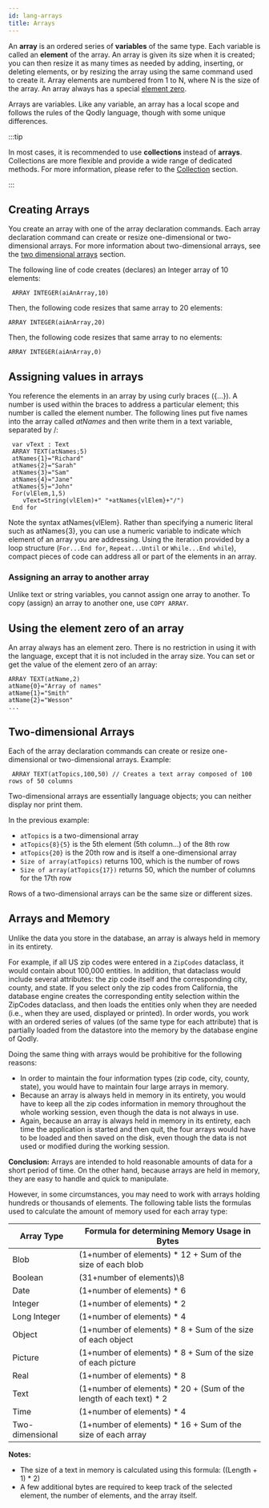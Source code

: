 ```yaml
---
id: lang-arrays
title: Arrays
---
```


An **array** is an ordered series of **variables** of the same type. Each variable is called an **element** of the array. An array is given its size when it is created; you can then resize it as many times as needed by adding, inserting, or deleting elements, or by resizing the array using the same command used to create it. Array elements are numbered from 1 to N, where N is the size of the array. An array always has a special [element zero](#using-the-element-zero-of-an-array). 

Arrays are variables. Like any variable, an array has a local scope and follows the rules of the Qodly language, though with some unique differences. 

:::tip

In most cases, it is recommended to use **collections** instead of **arrays**. Collections are more flexible and provide a wide range of dedicated methods. For more information, please refer to the [Collection](Concepts/dt_collection.md) section.

:::

## Creating Arrays 

You create an array with one of the array declaration commands. Each array declaration command can create or resize one-dimensional or two-dimensional arrays. For more information about two-dimensional arrays, see the [two dimensional arrays](#two-dimensional-arrays) section.

The following line of code creates (declares) an Integer array of 10 elements:

```4d
 ARRAY INTEGER(aiAnArray,10)
```

Then, the following code resizes that same array to 20 elements:
```4d
ARRAY INTEGER(aiAnArray,20)
```

Then, the following code resizes that same array to no elements:
```4d
ARRAY INTEGER(aiAnArray,0)
```

## Assigning values in arrays

You reference the elements in an array by using curly braces ({…}). A number is used within the braces to address a particular element; this number is called the element number. The following lines put five names into the array called *atNames* and then write them in a text variable, separated by /:

```4d
 var vText : Text
 ARRAY TEXT(atNames;5)
 atNames{1}="Richard"
 atNames{2}="Sarah"
 atNames{3}="Sam"
 atNames{4}="Jane"
 atNames{5}="John"
 For(vlElem,1,5)
    vText=String(vlElem)+" "+atNames{vlElem}+"/")
 End for
```
Note the syntax atNames{vlElem}. Rather than specifying a numeric literal such as atNames{3}, you can use a numeric variable to indicate which element of an array you are addressing. Using the iteration provided by a loop structure (`For...End for`, `Repeat...Until` or `While...End while`), compact pieces of code can address all or part of the elements in an array.


### Assigning an array to another array 

Unlike text or string variables, you cannot assign one array to another. To copy (assign) an array to another one, use `COPY ARRAY`.


## Using the element zero of an array 

An array always has an element zero. There is no restriction in using it with the language, except that it is not included in the array size. You can set or get the value of the element zero of an array:

```4d
ARRAY TEXT(atName,2)
atName{0}="Array of names"
atName{1}="Smith" 
atName{2}="Wesson" 
...
``` 


## Two-dimensional Arrays 

Each of the array declaration commands can create or resize one-dimensional or two-dimensional arrays. Example:

```4d
 ARRAY TEXT(atTopics,100,50) // Creates a text array composed of 100 rows of 50 columns
```

Two-dimensional arrays are essentially language objects; you can neither display nor print them.

In the previous example:

- `atTopics` is a two-dimensional array
- `atTopics{8}{5}` is the 5th element (5th column...) of the 8th row
- `atTopics{20}` is the 20th row and is itself a one-dimensional array
- `Size of array(atTopics)` returns 100, which is the number of rows
- `Size of array(atTopics{17})` returns 50, which the number of columns for the 17th row

Rows of a two-dimensional arrays can be the same size or different sizes.

## Arrays and Memory

Unlike the data you store in the database, an array is always held in memory in its entirety.

For example, if all US zip codes were entered in a `ZipCodes` dataclass, it would contain about 100,000 entities. In addition, that dataclass would include several attributes: the zip code itself and the corresponding city, county, and state. If you select only the zip codes from California, the database engine creates the corresponding entity selection within the ZipCodes dataclass, and then loads the entities only when they are needed (i.e., when they are used, displayed or printed). In order words, you work with an ordered series of values (of the same type for each attribute) that is partially loaded from the datastore into the memory by the database engine of Qodly.

Doing the same thing with arrays would be prohibitive for the following reasons:

- In order to maintain the four information types (zip code, city, county, state), you would have to maintain four large arrays in memory.
- Because an array is always held in memory in its entirety, you would have to keep all the zip codes information in memory throughout the whole working session, even though the data is not always in use.
- Again, because an array is always held in memory in its entirety, each time the application is started and then quit, the four arrays would have to be loaded and then saved on the disk, even though the data is not used or modified during the working session.

**Conclusion:** Arrays are intended to hold reasonable amounts of data for a short period of time. On the other hand, because arrays are held in memory, they are easy to handle and quick to manipulate.

However, in some circumstances, you may need to work with arrays holding hundreds or thousands of elements. The following table lists the formulas used to calculate the amount of memory used for each array type:

|Array Type	|Formula for determining Memory Usage in Bytes|  
|---|---|
|Blob|(1+number of elements) * 12 + Sum of the size of each blob
|Boolean|(31+number of elements)\8
|Date	|(1+number of elements) * 6
|Integer	|(1+number of elements) * 2
|Long Integer	|(1+number of elements) * 4  
|Object|(1+number of elements) * 8 + Sum of the size of each object
|Picture	|(1+number of elements) * 8 + Sum of the size of each picture
|Real	|(1+number of elements) * 8
|Text	|(1+number of elements) * 20 + (Sum of the length of each text) * 2
|Time|(1+number of elements) * 4
|Two-dimensional	|(1+number of elements) * 16 + Sum of the size of each array

**Notes:**

- The size of a text in memory is calculated using this formula: ((Length + 1) * 2)
- A few additional bytes are required to keep track of the selected element, the number of elements, and the array itself.